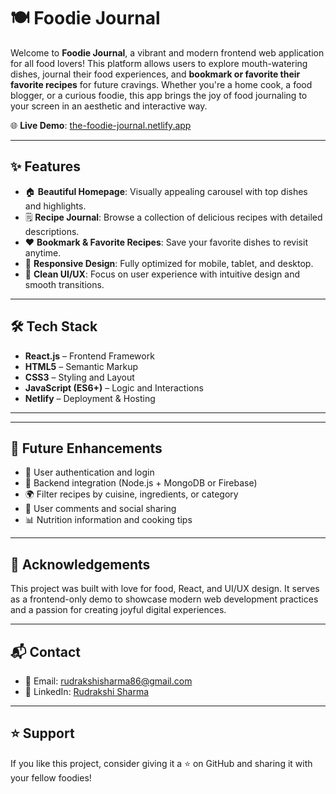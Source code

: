 # 🍽️ Foodie Journal

Welcome to **Foodie Journal**, a vibrant and modern frontend web application for all food lovers! This platform allows users to explore mouth-watering dishes, journal their food experiences, and **bookmark or favorite their favorite recipes** for future cravings. Whether you're a home cook, a food blogger, or a curious foodie, this app brings the joy of food journaling to your screen in an aesthetic and interactive way.

🌐 **Live Demo**: [the-foodie-journal.netlify.app](https://the-foodie-journal.netlify.app)

---

## ✨ Features

- 🏠 **Beautiful Homepage**: Visually appealing carousel with top dishes and highlights.
- 🗒️ **Recipe Journal**: Browse a collection of delicious recipes with detailed descriptions.
- ❤️ **Bookmark & Favorite Recipes**: Save your favorite dishes to revisit anytime.
- 📱 **Responsive Design**: Fully optimized for mobile, tablet, and desktop.
- 🎨 **Clean UI/UX**: Focus on user experience with intuitive design and smooth transitions.

---

## 🛠️ Tech Stack

- **React.js** – Frontend Framework  
- **HTML5** – Semantic Markup  
- **CSS3** – Styling and Layout  
- **JavaScript (ES6+)** – Logic and Interactions  
- **Netlify** – Deployment & Hosting

---


---

## 🌟 Future Enhancements

- 🔐 User authentication and login  
- 📂 Backend integration (Node.js + MongoDB or Firebase)  
- 🌍 Filter recipes by cuisine, ingredients, or category  
- 💬 User comments and social sharing  
- 📊 Nutrition information and cooking tips  

---

## 🙌 Acknowledgements

This project was built with love for food, React, and UI/UX design. It serves as a frontend-only demo to showcase modern web development practices and a passion for creating joyful digital experiences.

---

## 📬 Contact

- 📧 Email: rudrakshisharma86@gmail.com  
- 💼 LinkedIn: [Rudrakshi Sharma](https://www.linkedin.com/in/rudrakshi-sharma/)

---

## ⭐ Support

If you like this project, consider giving it a ⭐ on GitHub and sharing it with your fellow foodies!
